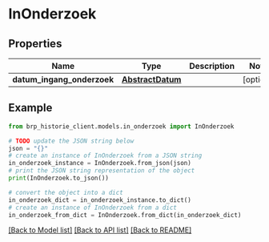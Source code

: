 # InOnderzoek


## Properties

Name | Type | Description | Notes
------------ | ------------- | ------------- | -------------
**datum_ingang_onderzoek** | [**AbstractDatum**](AbstractDatum.md) |  | [optional] 

## Example

```python
from brp_historie_client.models.in_onderzoek import InOnderzoek

# TODO update the JSON string below
json = "{}"
# create an instance of InOnderzoek from a JSON string
in_onderzoek_instance = InOnderzoek.from_json(json)
# print the JSON string representation of the object
print(InOnderzoek.to_json())

# convert the object into a dict
in_onderzoek_dict = in_onderzoek_instance.to_dict()
# create an instance of InOnderzoek from a dict
in_onderzoek_from_dict = InOnderzoek.from_dict(in_onderzoek_dict)
```
[[Back to Model list]](../README.md#documentation-for-models) [[Back to API list]](../README.md#documentation-for-api-endpoints) [[Back to README]](../README.md)


